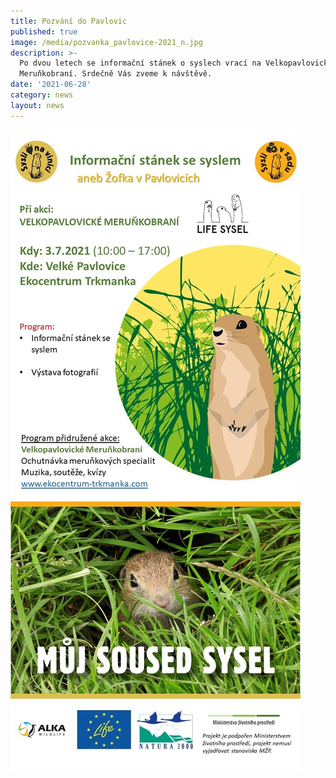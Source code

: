 ```yaml
---
title: Pozvání do Pavlovic
published: true
image: /media/pozvanka_pavlovice-2021_n.jpg
description: >-
  Po dvou letech se informační stánek o syslech vrací na Velkopavlovické
  Meruňkobraní. Srdečně Vás zveme k návštěvě.
date: '2021-06-28'
category: news
layout: news
---
```

![](/media/pozvanka_pavlovice-2021.jpg)
